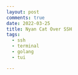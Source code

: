 ```yaml
---
layout: post
comments: true
date: 2022-03-25
title: Nyan Cat Over SSH
tags:
  - ssh
  - terminal
  - golang
  - tui

---
```

